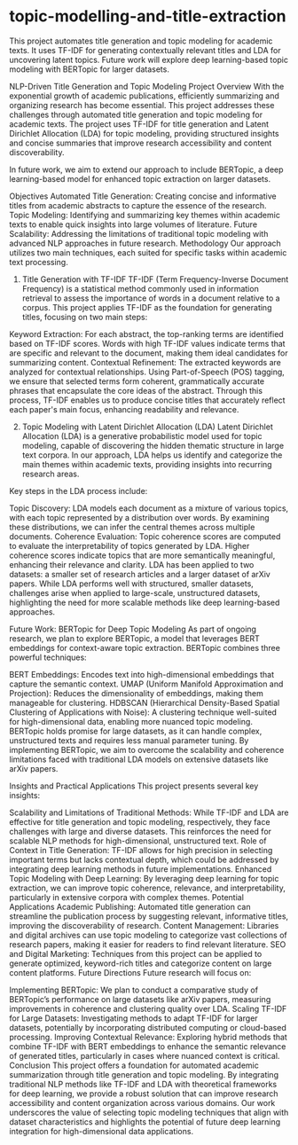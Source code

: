 # topic-modelling-and-title-extraction
This project automates title generation and topic modeling for academic texts. It uses TF-IDF for generating contextually relevant titles and LDA for uncovering latent topics. Future work will explore deep learning-based topic modeling with BERTopic for larger datasets.

NLP-Driven Title Generation and Topic Modeling
Project Overview
With the exponential growth of academic publications, efficiently summarizing and organizing research has become essential. This project addresses these challenges through automated title generation and topic modeling for academic texts. The project uses TF-IDF for title generation and Latent Dirichlet Allocation (LDA) for topic modeling, providing structured insights and concise summaries that improve research accessibility and content discoverability.

In future work, we aim to extend our approach to include BERTopic, a deep learning-based model for enhanced topic extraction on larger datasets.

Objectives
Automated Title Generation: Creating concise and informative titles from academic abstracts to capture the essence of the research.
Topic Modeling: Identifying and summarizing key themes within academic texts to enable quick insights into large volumes of literature.
Future Scalability: Addressing the limitations of traditional topic modeling with advanced NLP approaches in future research.
Methodology
Our approach utilizes two main techniques, each suited for specific tasks within academic text processing.

1. Title Generation with TF-IDF
TF-IDF (Term Frequency-Inverse Document Frequency) is a statistical method commonly used in information retrieval to assess the importance of words in a document relative to a corpus. This project applies TF-IDF as the foundation for generating titles, focusing on two main steps:

Keyword Extraction: For each abstract, the top-ranking terms are identified based on TF-IDF scores. Words with high TF-IDF values indicate terms that are specific and relevant to the document, making them ideal candidates for summarizing content.
Contextual Refinement: The extracted keywords are analyzed for contextual relationships. Using Part-of-Speech (POS) tagging, we ensure that selected terms form coherent, grammatically accurate phrases that encapsulate the core ideas of the abstract.
Through this process, TF-IDF enables us to produce concise titles that accurately reflect each paper's main focus, enhancing readability and relevance.

2. Topic Modeling with Latent Dirichlet Allocation (LDA)
Latent Dirichlet Allocation (LDA) is a generative probabilistic model used for topic modeling, capable of discovering the hidden thematic structure in large text corpora. In our approach, LDA helps us identify and categorize the main themes within academic texts, providing insights into recurring research areas.

Key steps in the LDA process include:

Topic Discovery: LDA models each document as a mixture of various topics, with each topic represented by a distribution over words. By examining these distributions, we can infer the central themes across multiple documents.
Coherence Evaluation: Topic coherence scores are computed to evaluate the interpretability of topics generated by LDA. Higher coherence scores indicate topics that are more semantically meaningful, enhancing their relevance and clarity.
LDA has been applied to two datasets: a smaller set of research articles and a larger dataset of arXiv papers. While LDA performs well with structured, smaller datasets, challenges arise when applied to large-scale, unstructured datasets, highlighting the need for more scalable methods like deep learning-based approaches.

Future Work: BERTopic for Deep Topic Modeling
As part of ongoing research, we plan to explore BERTopic, a model that leverages BERT embeddings for context-aware topic extraction. BERTopic combines three powerful techniques:

BERT Embeddings: Encodes text into high-dimensional embeddings that capture the semantic context.
UMAP (Uniform Manifold Approximation and Projection): Reduces the dimensionality of embeddings, making them manageable for clustering.
HDBSCAN (Hierarchical Density-Based Spatial Clustering of Applications with Noise): A clustering technique well-suited for high-dimensional data, enabling more nuanced topic modeling.
BERTopic holds promise for large datasets, as it can handle complex, unstructured texts and requires less manual parameter tuning. By implementing BERTopic, we aim to overcome the scalability and coherence limitations faced with traditional LDA models on extensive datasets like arXiv papers.

Insights and Practical Applications
This project presents several key insights:

Scalability and Limitations of Traditional Methods: While TF-IDF and LDA are effective for title generation and topic modeling, respectively, they face challenges with large and diverse datasets. This reinforces the need for scalable NLP methods for high-dimensional, unstructured text.
Role of Context in Title Generation: TF-IDF allows for high precision in selecting important terms but lacks contextual depth, which could be addressed by integrating deep learning methods in future implementations.
Enhanced Topic Modeling with Deep Learning: By leveraging deep learning for topic extraction, we can improve topic coherence, relevance, and interpretability, particularly in extensive corpora with complex themes.
Potential Applications
Academic Publishing: Automated title generation can streamline the publication process by suggesting relevant, informative titles, improving the discoverability of research.
Content Management: Libraries and digital archives can use topic modeling to categorize vast collections of research papers, making it easier for readers to find relevant literature.
SEO and Digital Marketing: Techniques from this project can be applied to generate optimized, keyword-rich titles and categorize content on large content platforms.
Future Directions
Future research will focus on:

Implementing BERTopic: We plan to conduct a comparative study of BERTopic’s performance on large datasets like arXiv papers, measuring improvements in coherence and clustering quality over LDA.
Scaling TF-IDF for Large Datasets: Investigating methods to adapt TF-IDF for larger datasets, potentially by incorporating distributed computing or cloud-based processing.
Improving Contextual Relevance: Exploring hybrid methods that combine TF-IDF with BERT embeddings to enhance the semantic relevance of generated titles, particularly in cases where nuanced context is critical.
Conclusion
This project offers a foundation for automated academic summarization through title generation and topic modeling. By integrating traditional NLP methods like TF-IDF and LDA with theoretical frameworks for deep learning, we provide a robust solution that can improve research accessibility and content organization across various domains. Our work underscores the value of selecting topic modeling techniques that align with dataset characteristics and highlights the potential of future deep learning integration for high-dimensional data applications.

